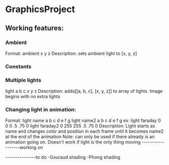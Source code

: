 # GraphicsProject

## Working features:

### Ambient
Format: ambient x y z
Description: sets ambient light to [x, y, z]

### Constants

### Multiple lights
light a b c x y z
Description: adds[[a, b, c], [x, y, z]] to array of lights. Image begins with no extra lights

### Changing light in animation:
Format:
light name a b c d e f g
light name2 a b c d e f g
ex:
light faraday 0 0 0 .5 .75 0
light faraday2 0 255 255 .5 .75 0
Description: Light starts as name and changes color and position in each frame until it becomes name2 at the end of the animation
Note: can only be used if there already is an animation going on. Doesn't work if light is the only thing moving
------------------working on

---------------to do
-Gouraud shading
-Phong shading

